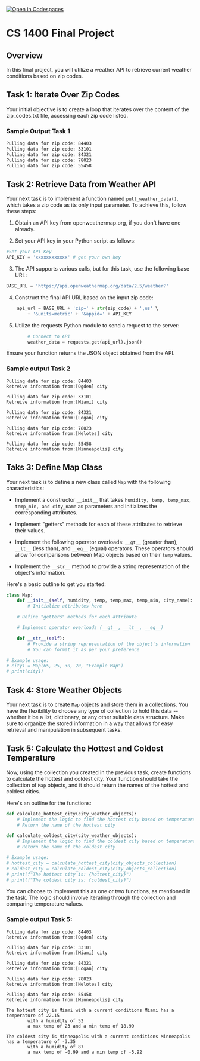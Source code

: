[![Open in Codespaces](https://classroom.github.com/assets/launch-codespace-2972f46106e565e64193e422d61a12cf1da4916b45550586e14ef0a7c637dd04.svg)](https://classroom.github.com/open-in-codespaces?assignment_repo_id=17334931)

# CS 1400 Final Project

## Overview

In this final project, you will utilize a weather API to retrieve current weather conditions based on zip codes.

## Task 1: Iterate Over Zip Codes

Your initial objective is to create a loop that iterates over the content of the zip_codes.txt file, accessing each zip code listed.

### Sample Output Task 1

```bash
Pulling data for zip code: 84403
Pulling data for zip code: 33101
Pulling data for zip code: 84321
Pulling data for zip code: 78023
Pulling data for zip code: 55458
```

## Task 2: Retrieve Data from Weather API

Your next task is to implement a function named `pull_weather_data()`, which takes a zip code as its only input parameter. To achieve this, follow these steps:

1. Obtain an API key from openweathermap.org, if you don't have one already.

2. Set your API key in your Python script as follows:

```python
#Set your API Key
API_KEY = 'xxxxxxxxxxxx' # get your own key
```

3. The API supports various calls, but for this task, use the following base URL:

```python
BASE_URL = 'https://api.openweathermap.org/data/2.5/weather?'
```

4. Construct the final API URL based on the input zip code:

```python
    api_url = BASE_URL + 'zip=' + str(zip_code) + ',us' \
        + '&units=metric' + '&appid=' + API_KEY
```

5. Utilize the requests Python module to send a request to the server:

```python
        # Connect to API
        weather_data = requests.get(api_url).json()
```

Ensure your function returns the JSON object obtained from the API.

### Sample output Task 2

```
Pulling data for zip code: 84403
Retreive information from:[Ogden] city

Pulling data for zip code: 33101
Retreive information from:[Miami] city

Pulling data for zip code: 84321
Retreive information from:[Logan] city

Pulling data for zip code: 78023
Retreive information from:[Helotes] city

Pulling data for zip code: 55458
Retreive information from:[Minneapolis] city
```

## Taks 3: Define Map Class

Your next task is to define a new class called `Map` with the following characteristics:

- Implement a constructor `__init__` that takes `humidity, temp, temp_max, temp_min, and city_name` as parameters and initializes the corresponding attributes.

- Implement "getters" methods for each of these attributes to retrieve their values.

- Implement the following operator overloads: `__gt__` (greater than), `__lt__` (less than), and `__eq__` (equal) operators. These operators should allow for comparisons between Map objects based on their `temp` values.

- Implement the `__str__` method to provide a string representation of the object's information.

Here's a basic outline to get you started:

```python
class Map:
    def __init__(self, humidity, temp, temp_max, temp_min, city_name):
        # Initialize attributes here

    # Define "getters" methods for each attribute

    # Implement operator overloads (__gt__, __lt__, __eq__)

    def __str__(self):
        # Provide a string representation of the object's information
        # You can format it as per your preference

# Example usage:
# city1 = Map(65, 25, 30, 20, "Example Map")
# print(city1)
```

## Task 4: Store Weather Objects

Your next task is to create `Map` objects and store them in a collections. You have the flexibility to choose any type of collection to hold this data -- whether it be a list, dictionary, or any other suitable data structure. Make sure to organize the stored information in a way that allows for easy retrieval and manipulation in subsequent tasks.

## Task 5: Calculate the Hottest and Coldest Temperature

Now, using the collection you created in the previous task, create functions to calculate the hottest and coldest city. Your function should take the collection of `Map` objects, and it should return the names of the hottest and coldest cities.

Here's an outline for the functions:

```python
def calculate_hottest_city(city_weather_objects):
    # Implement the logic to find the hottest city based on temperature
    # Return the name of the hottest city

def calculate_coldest_city(city_weather_objects):
    # Implement the logic to find the coldest city based on temperature
    # Return the name of the coldest city

# Example usage:
# hottest_city = calculate_hottest_city(city_objects_collection)
# coldest_city = calculate_coldest_city(city_objects_collection)
# print(f"The hottest city is: {hottest_city}")
# print(f"The coldest city is: {coldest_city}")
```

You can choose to implement this as one or two functions, as mentioned in the task. The logic should involve iterating through the collection and comparing temperature values.

### Sample output Task 5:

```
Pulling data for zip code: 84403
Retreive information from:[Ogden] city

Pulling data for zip code: 33101
Retreive information from:[Miami] city

Pulling data for zip code: 84321
Retreive information from:[Logan] city

Pulling data for zip code: 78023
Retreive information from:[Helotes] city

Pulling data for zip code: 55458
Retreive information from:[Minneapolis] city

The hottest city is Miami with a current conditions Miami has a temperature of 22.15
        with a humidity of 52
        a max temp of 23 and a min temp of 18.99

The coldest city is Minneapolis with a current conditions Minneapolis has a temperature of -3.35
        with a humidity of 87
        a max temp of -0.99 and a min temp of -5.92
```
